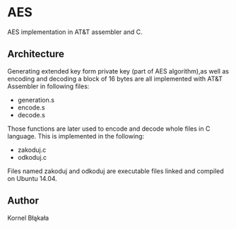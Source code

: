 # AES
AES implementation in AT&T assembler and C.

## Architecture
Generating extended key form private key (part of AES algorithm),as well as encoding and decoding a block of 16 bytes are all implemented with AT&T Assembler in following files:
- generation.s
- encode.s
- decode.s

Those functions are later used to encode and decode whole files in C language. This is implemented in the following:
- zakoduj.c
- odkoduj.c

Files named zakoduj and odkoduj are executable files linked and compiled on Ubuntu 14.04.

## Author
Kornel Błąkała

